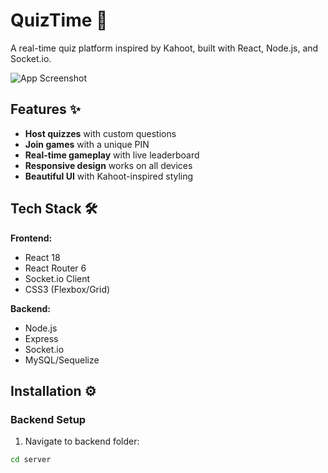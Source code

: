# QuizTime 🎯

A real-time quiz platform inspired by Kahoot, built with React, Node.js, and Socket.io.

![App Screenshot](/screenshots/app-preview.png) <!-- Add your screenshot later -->

## Features ✨

- **Host quizzes** with custom questions
- **Join games** with a unique PIN
- **Real-time gameplay** with live leaderboard
- **Responsive design** works on all devices
- **Beautiful UI** with Kahoot-inspired styling

## Tech Stack 🛠️

**Frontend:**
- React 18
- React Router 6
- Socket.io Client
- CSS3 (Flexbox/Grid)

**Backend:**
- Node.js
- Express
- Socket.io
- MySQL/Sequelize

## Installation ⚙️

### Backend Setup
1. Navigate to backend folder:
```bash
cd server